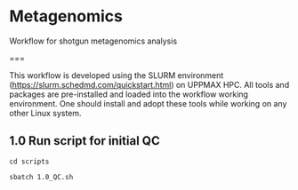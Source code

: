 # Metagenomics

Workflow for shotgun metagenomics analysis

===

This workflow is developed using the SLURM environment (https://slurm.schedmd.com/quickstart.html) on UPPMAX HPC. All tools and packages are pre-installed and loaded into the workflow working environment.  One should install and adopt these tools while working on any other Linux system.


1.0 Run script for initial QC
----
```
cd scripts

sbatch 1.0_QC.sh
```

